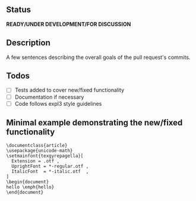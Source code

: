 ## Status
**READY/UNDER DEVELOPMENT/FOR DISCUSSION**

## Description
A few sentences describing the overall goals of the pull request's commits.

## Todos
- [ ] Tests added to cover new/fixed functionality
- [ ] Documentation if necessary
- [ ] Code follows expl3 style guidelines

## Minimal example demonstrating the new/fixed functionality
```
\documentclass{article}
\usepackage{unicode-math}
\setmainfont{texgyrepagella}[
  Extension = .otf ,
  UprightFont = *-regular.otf ,
  ItalicFont  = *-italic.otf  ,
]
\begin{document}
hello \emph{hello}
\end{document}
```

